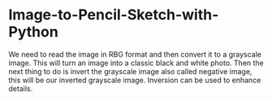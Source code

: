 # Image-to-Pencil-Sketch-with-Python
We need to read the image in RBG format and then convert it to a grayscale image. This will turn an image into a classic black and white photo. Then the next thing to do is invert the grayscale image also called negative image, this will be our inverted grayscale image. Inversion can be used to enhance details. 
